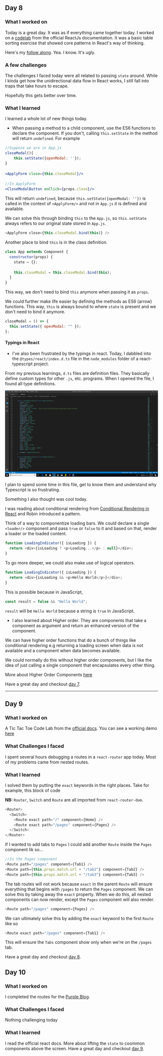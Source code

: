 ## Day 8

### What I worked on

Today is a great day. It was as if everything came together today.
I worked on a [codelab](https://reactjs.org/docs/thinking-in-react.html) from the official ReactJs documentation. It was a basic table sorting exercise that showed core patterns in React's way of thinking.

Here's my [follow along](https://github.com/vickOnRails/thinking-in-react-codelab). Yea. I know. It's ugly.

### A few challenges

The challenges I faced today were all related to passing `state` around. While I kinda get how the unidirectional data flow in React works, I still fall into traps that take hours to escape.

Hopefully this gets better over time.

### What I learned

I learned a whole lot of new things today.

- When passing a method to a child component, use the ES6 functions to declare the component. If you don't, calling `this.setState` in the method will return `undefined`. For example

```jsx
//Suppose we are in App.js
closeModal(){
    this.setState({openModal: ''});
}

<ApplyForm close={this.closeModal}/>

//In ApplyForm
<CloseModalButton onClick={props.close}/>

```

This will return `undefined`, because `this.setState({openModal: ''})` is called in the context of `<ApplyForm/>` and not in `App.js` it is defined and available.

We can solve this through binding `this` to the `App.js`, so `this.setState` always refers to our original state stored in `App.js`.

```js
<ApplyForm close={this.closeModal.bind(this)} />
```

Another place to bind `this` is in the class definition.

```js
class App extends Component {
  constructor(props) {
    state = {};

    this.closeModal = this.closeModal.bind(this);
  }
}
```

This way, we don't need to bind `this` anymore when passing it as `props`.

We could further make life easier by defining the methods as ES6 (arrow) functions. This way, `this` is always bound to where `state` is present and we don't need to bind it anymore.

```js
closeModal = () => {
  this.setState({ openModal: "" });
};
```

#### Typings in React

- I've also been frustrated by the typings in react. Today, I dabbled into the `@types/react/index.d.ts` file in the `node_modules` folder of a react-typescript project.

From my previous learnings, `d.ts` files are definition files. They basically define custom types for other `.js`, etc. programs. When I opened the file, I found all type definitions.

![index.d.ts](./images/index.d.ts.png)

I plan to spend some time in this file, get to know them and understand why Typescript is so frustrating.

Something I also thought was cool today.

I was reading about conditional rendering from [Conditional Rendering in React](https://www.robinwieruch.de/conditional-rendering-react) and Robin introduced a pattern.

Think of a way to componentize loading bars. We could declare a single `<loader/>` component and pass `true` or `false` to it and based on that, render a loader or the loaded content.

```js
function LoadingIndicator({ isLoading }) {
  return <div>{isLoading ? <p>Loading...</p> : null}</div>;
}
```

To go more deeper, we could also make use of logical operators.

```js
function LoadingIndicator({ isLoading }) {
  return <div>{isLoading && <p>Hello World</p>}</div>;
}
```

This is possible because in JavaScript,

```js
const result = false && "Hello World";
```

`result` will be `Hello World` because a string is `true` in JavaScript.

- I also learned about Higher order. They are components that take a component as argument and return an enhanced version of the component.

We can have higher order functions that do a bunch of things like conditional rendering e.g returning a loading screen when data is not available and a component when data becomes available.

We could normally do this without higher order components, but I like the idea of just calling a single component that encapsulates every other thing.

More about Higher Order Components [here](https://www.robinwieruch.de/gentle-introduction-higher-order-components)

Have a great day and checkout [day 7](https://github.com/vickOnRails/100-days-of-react/tree/master/week1#day-7).

---

## Day 9

### What I worked on

A Tic Tac Toe Code Lab from the [official docs](https://reactjs.org/tutorial/tutorial.html). You can see a working demo [here](https://ticky-tac-toe.netlify.com/)

### What Challenges I faced

I spent several hours debugging a routes in a `react-router` app today. Most of my problems came from nested routes.

### What I learned

I solved them by putting the `exact` keywords in the right places. Take for example, this block of code

**NB:** `Router`, `Switch` and `Route` are all imported from `react-router-dom`.

```js
<Router>
  <Switch>
    <Route exact path="/" component={Home} />
    <Route exact path="/pages" component={Pages} />
  </Switch>
</Router>
```

If I wanted to add tabs to `Pages` I could add another `Route` inside the `Pages` component lik so...

```js
//In the Pages component
<Route path="/pages" component={Tab1} />
<Route path={this.props.match.url + "/tab2"} component={Tab2} />
<Route path={this.props.match.url + "/tab3"} component={Tab3} />
```

The tab routes will not work because `exact` in the parent `Route` will ensure everything that begins with `/pages` to return the `Pages` component. We can solve this by taking away the `exact` property. When we do this, all nested components can now render, except the `Pages` component will also render.

```js
<Route path="/pages" component={Pages} />
```

We can ultimately solve this by adding the `exact` keyword to the first `Route` like so

```js
<Route exact path="/pages" component={Tab1} />
```

This will ensure the `Tabs` component show only when we're on the `/pages` tab.

Have a great day and checkout [day 8](https://github.com/vickOnRails/100-days-of-react/tree/master/week2#day-8).

## Day 10

### What I worked on

I completed the routes for the [Purple Blog](https://purple-blog.netlify.com).

### What Challenges I faced

Nothing challenging today

### What I learned

I read the official react docs. More about lifting the `state` to coommon components above the screen.
Have a great day and checkout [day 9](https://github.com/vickOnRails/100-days-of-react/tree/master/week2#day-9).
